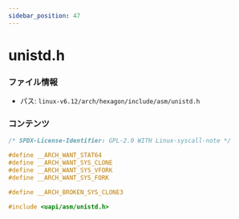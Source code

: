 ```yaml
---
sidebar_position: 47
---
```

# unistd.h

### ファイル情報

- パス: `linux-v6.12/arch/hexagon/include/asm/unistd.h`

### コンテンツ

```h
/* SPDX-License-Identifier: GPL-2.0 WITH Linux-syscall-note */

#define __ARCH_WANT_STAT64
#define __ARCH_WANT_SYS_CLONE
#define __ARCH_WANT_SYS_VFORK
#define __ARCH_WANT_SYS_FORK

#define __ARCH_BROKEN_SYS_CLONE3

#include <uapi/asm/unistd.h>

```
